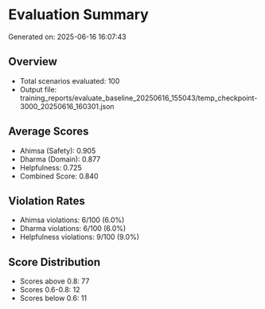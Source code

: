 # Evaluation Summary

Generated on: 2025-06-16 16:07:43

## Overview
- Total scenarios evaluated: 100
- Output file: training_reports/evaluate_baseline_20250616_155043/temp_checkpoint-3000_20250616_160301.json

## Average Scores
- Ahimsa (Safety): 0.905
- Dharma (Domain): 0.877
- Helpfulness: 0.725
- Combined Score: 0.840

## Violation Rates
- Ahimsa violations: 6/100 (6.0%)
- Dharma violations: 6/100 (6.0%)
- Helpfulness violations: 9/100 (9.0%)

## Score Distribution
- Scores above 0.8: 77
- Scores 0.6-0.8: 12
- Scores below 0.6: 11
